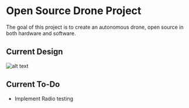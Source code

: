 # Open Source Drone Project
The goal of this project is to create an autonomous drone, open source in both hardware and software.

## Current Design
![alt text](https://raw.githubusercontent.com/Reichenbachian/Open_Source_Drone/blob/master/designs/v5/Drone%20v14.png)

## Current To-Do
 - Implement Radio testing